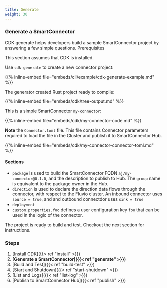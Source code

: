 ```yaml
---
title: Generate
weight: 30
---
```


### Generate a SmartConnector

CDK generate helps developers build a sample SmartConnector project by answering a few simple questions.
Prerequisites

This section assumes that CDK is installed.

Use `cdk generate` to create a new connector project:

{{% inline-embed file="embeds/cli/example/cdk-generate-example.md" %}}

The generator created Rust project ready to compile:


{{% inline-embed file="embeds/cdk/tree-output.md" %}}

This is a simple SmartConnector `my-connector`:

{{% inline-embed file="embeds/cdk/my-connector-code.md" %}}

**Note** the `Connector.toml` file. This file contains Connector parameters required to load the file in the Cluster and publish it to SmartConnector Hub.

{{% inline-embed file="embeds/cdk/my-connector-connector-toml.md" %}}

#### Sections
* `package` is used to build the SmartConnector FQDN `aj/my-connector@0.1.0`, and the description to publish to  Hub. The `group` name is equivalent to the package owner in the Hub.
* `direction` is used to declare the direction data flows through the connector, with respect to the Fluvio cluster. An inbound connector uses `source = true`, and and outbound connectdor uses `sink = true`
* `deployment`
* `custom.properties.foo` defines a user configuration key `foo` that can be used in the logic of the connector.

The project is ready to build and test. Checkout the next section for instructions.

### Steps

1. [Install CDK]({{< ref "install" >}})
2. **[Generate a SmartConnector]({{< ref "generate" >}})**
3. [Build and Test]({{< ref "build-test" >}})
4. [Start and Shutdown]({{< ref "start-shutdown" >}})
5. [List and Logs]({{< ref "list-log" >}})
6. [Publish to SmartConnector Hub]({{< ref "publish" >}})